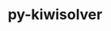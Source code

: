 ---
title: "py-kiwisolver"
layout: cache
categories: [package, develop-2024-02-04]
meta: {"versions": ["1.4.5"], "compilers": ["apple-clang@=15.0.0", "gcc@=11.1.0", "gcc@=11.4.0", "gcc@=7.5.0", "gcc@=9.4.0", "oneapi@=2024.0.0"], "oss": ["ubuntu18.04", "ubuntu20.04", "ubuntu22.04", "ventura"], "platforms": ["darwin", "linux"], "targets": ["aarch64", "neoverse_v1", "neoverse_v2", "ppc64le", "x86_64_v3"], "stacks": ["data-vis-sdk", "e4s", "e4s-neoverse-v2", "e4s-neoverse_v1", "e4s-oneapi", "e4s-power", "e4s-rocm-external", "ml-darwin-aarch64-mps", "ml-linux-x86_64-cpu", "ml-linux-x86_64-cuda", "radiuss", "root"], "num_specs": 16, "num_specs_by_stack": {"ml-darwin-aarch64-mps": 1, "root": 16, "radiuss": 1, "e4s-neoverse_v1": 2, "e4s-power": 2, "data-vis-sdk": 2, "e4s-rocm-external": 1, "e4s": 3, "e4s-neoverse-v2": 2, "ml-linux-x86_64-cuda": 1, "ml-linux-x86_64-cpu": 1, "e4s-oneapi": 2}}
spec_details: [{"hash": "6alajsgetly3zfxb74ae76p743bmp2ud", "compiler": "apple-clang@=15.0.0", "versions": ["1.4.5"], "os": "ventura", "platform": "darwin", "target": "aarch64", "variants": ["build_system=python_pip"], "stacks": ["ml-darwin-aarch64-mps", "root"], "size": "-", "tarball": "https://binaries.spack.io/develop-2024-02-04/build_cache/darwin-ventura-aarch64/apple-clang-15.0.0/py-kiwisolver-1.4.5/darwin-ventura-aarch64-apple-clang-15.0.0-py-kiwisolver-1.4.5-6alajsgetly3zfxb74ae76p743bmp2ud.spack"}, {"hash": "j7eosvycimnszdo2iqynfs4sap7dhoak", "compiler": "gcc@=7.5.0", "versions": ["1.4.5"], "os": "ubuntu18.04", "platform": "linux", "target": "x86_64_v3", "variants": ["build_system=python_pip"], "stacks": ["radiuss", "root"], "size": "-", "tarball": "https://binaries.spack.io/develop-2024-02-04/build_cache/linux-ubuntu18.04-x86_64_v3/gcc-7.5.0/py-kiwisolver-1.4.5/linux-ubuntu18.04-x86_64_v3-gcc-7.5.0-py-kiwisolver-1.4.5-j7eosvycimnszdo2iqynfs4sap7dhoak.spack"}, {"hash": "ypqyawvoc6eucq2aikf7ccjyxhmsgbbh", "compiler": "gcc@=11.4.0", "versions": ["1.4.5"], "os": "ubuntu20.04", "platform": "linux", "target": "neoverse_v1", "variants": ["build_system=python_pip"], "stacks": ["root", "e4s-neoverse_v1"], "size": "-", "tarball": "https://binaries.spack.io/develop-2024-02-04/build_cache/linux-ubuntu20.04-neoverse_v1/gcc-11.4.0/py-kiwisolver-1.4.5/linux-ubuntu20.04-neoverse_v1-gcc-11.4.0-py-kiwisolver-1.4.5-ypqyawvoc6eucq2aikf7ccjyxhmsgbbh.spack"}, {"hash": "jfo3wu37dagrozzmcrfh77tatjb2rplm", "compiler": "gcc@=11.4.0", "versions": ["1.4.5"], "os": "ubuntu20.04", "platform": "linux", "target": "neoverse_v1", "variants": ["build_system=python_pip"], "stacks": ["root", "e4s-neoverse_v1"], "size": "-", "tarball": "https://binaries.spack.io/develop-2024-02-04/build_cache/linux-ubuntu20.04-neoverse_v1/gcc-11.4.0/py-kiwisolver-1.4.5/linux-ubuntu20.04-neoverse_v1-gcc-11.4.0-py-kiwisolver-1.4.5-jfo3wu37dagrozzmcrfh77tatjb2rplm.spack"}, {"hash": "qgbwl6kgre72nhmqgmynp7aljvhd5epb", "compiler": "gcc@=9.4.0", "versions": ["1.4.5"], "os": "ubuntu20.04", "platform": "linux", "target": "ppc64le", "variants": ["build_system=python_pip"], "stacks": ["e4s-power", "root"], "size": "-", "tarball": "https://binaries.spack.io/develop-2024-02-04/build_cache/linux-ubuntu20.04-ppc64le/gcc-9.4.0/py-kiwisolver-1.4.5/linux-ubuntu20.04-ppc64le-gcc-9.4.0-py-kiwisolver-1.4.5-qgbwl6kgre72nhmqgmynp7aljvhd5epb.spack"}, {"hash": "ena5ishhatiu5s6d65yqkqnf6umbxuyk", "compiler": "gcc@=9.4.0", "versions": ["1.4.5"], "os": "ubuntu20.04", "platform": "linux", "target": "ppc64le", "variants": ["build_system=python_pip"], "stacks": ["e4s-power", "root"], "size": "-", "tarball": "https://binaries.spack.io/develop-2024-02-04/build_cache/linux-ubuntu20.04-ppc64le/gcc-9.4.0/py-kiwisolver-1.4.5/linux-ubuntu20.04-ppc64le-gcc-9.4.0-py-kiwisolver-1.4.5-ena5ishhatiu5s6d65yqkqnf6umbxuyk.spack"}, {"hash": "35h3xcpz6iuwcu5gz6ssejliyqxf5xwx", "compiler": "gcc@=11.1.0", "versions": ["1.4.5"], "os": "ubuntu20.04", "platform": "linux", "target": "x86_64_v3", "variants": ["build_system=python_pip"], "stacks": ["root", "data-vis-sdk"], "size": "-", "tarball": "https://binaries.spack.io/develop-2024-02-04/build_cache/linux-ubuntu20.04-x86_64_v3/gcc-11.1.0/py-kiwisolver-1.4.5/linux-ubuntu20.04-x86_64_v3-gcc-11.1.0-py-kiwisolver-1.4.5-35h3xcpz6iuwcu5gz6ssejliyqxf5xwx.spack"}, {"hash": "t4nn36rshx5qyr3ml2ikgvdm3vr5cjaz", "compiler": "gcc@=11.1.0", "versions": ["1.4.5"], "os": "ubuntu20.04", "platform": "linux", "target": "x86_64_v3", "variants": ["build_system=python_pip"], "stacks": ["root", "data-vis-sdk"], "size": "-", "tarball": "https://binaries.spack.io/develop-2024-02-04/build_cache/linux-ubuntu20.04-x86_64_v3/gcc-11.1.0/py-kiwisolver-1.4.5/linux-ubuntu20.04-x86_64_v3-gcc-11.1.0-py-kiwisolver-1.4.5-t4nn36rshx5qyr3ml2ikgvdm3vr5cjaz.spack"}, {"hash": "5b5faoaq6eubim3joaiwwxvw3gw3xdlw", "compiler": "gcc@=11.4.0", "versions": ["1.4.5"], "os": "ubuntu20.04", "platform": "linux", "target": "x86_64_v3", "variants": ["build_system=python_pip"], "stacks": ["e4s-rocm-external", "root", "e4s"], "size": "-", "tarball": "https://binaries.spack.io/develop-2024-02-04/build_cache/linux-ubuntu20.04-x86_64_v3/gcc-11.4.0/py-kiwisolver-1.4.5/linux-ubuntu20.04-x86_64_v3-gcc-11.4.0-py-kiwisolver-1.4.5-5b5faoaq6eubim3joaiwwxvw3gw3xdlw.spack"}, {"hash": "dfuq73uqjt4hsrftb3ipbkknjozenx3y", "compiler": "gcc@=11.4.0", "versions": ["1.4.5"], "os": "ubuntu20.04", "platform": "linux", "target": "x86_64_v3", "variants": ["build_system=python_pip"], "stacks": ["root", "e4s"], "size": "-", "tarball": "https://binaries.spack.io/develop-2024-02-04/build_cache/linux-ubuntu20.04-x86_64_v3/gcc-11.4.0/py-kiwisolver-1.4.5/linux-ubuntu20.04-x86_64_v3-gcc-11.4.0-py-kiwisolver-1.4.5-dfuq73uqjt4hsrftb3ipbkknjozenx3y.spack"}, {"hash": "h3h2nnkdce3hwmuwztqxgtbind4lc7ne", "compiler": "gcc@=11.4.0", "versions": ["1.4.5"], "os": "ubuntu20.04", "platform": "linux", "target": "x86_64_v3", "variants": ["build_system=python_pip"], "stacks": ["root", "e4s"], "size": "-", "tarball": "https://binaries.spack.io/develop-2024-02-04/build_cache/linux-ubuntu20.04-x86_64_v3/gcc-11.4.0/py-kiwisolver-1.4.5/linux-ubuntu20.04-x86_64_v3-gcc-11.4.0-py-kiwisolver-1.4.5-h3h2nnkdce3hwmuwztqxgtbind4lc7ne.spack"}, {"hash": "fk4kdqamilaegow4teynv72sn7jceyxt", "compiler": "gcc@=11.4.0", "versions": ["1.4.5"], "os": "ubuntu22.04", "platform": "linux", "target": "neoverse_v2", "variants": ["build_system=python_pip"], "stacks": ["root", "e4s-neoverse-v2"], "size": "-", "tarball": "https://binaries.spack.io/develop-2024-02-04/build_cache/linux-ubuntu22.04-neoverse_v2/gcc-11.4.0/py-kiwisolver-1.4.5/linux-ubuntu22.04-neoverse_v2-gcc-11.4.0-py-kiwisolver-1.4.5-fk4kdqamilaegow4teynv72sn7jceyxt.spack"}, {"hash": "7yxhqvpkpcvgpjwde26srmyufclfjuak", "compiler": "gcc@=11.4.0", "versions": ["1.4.5"], "os": "ubuntu22.04", "platform": "linux", "target": "neoverse_v2", "variants": ["build_system=python_pip"], "stacks": ["root", "e4s-neoverse-v2"], "size": "-", "tarball": "https://binaries.spack.io/develop-2024-02-04/build_cache/linux-ubuntu22.04-neoverse_v2/gcc-11.4.0/py-kiwisolver-1.4.5/linux-ubuntu22.04-neoverse_v2-gcc-11.4.0-py-kiwisolver-1.4.5-7yxhqvpkpcvgpjwde26srmyufclfjuak.spack"}, {"hash": "gfj4jgt6z2cmsccupwo4ra4mylsad7mn", "compiler": "gcc@=11.4.0", "versions": ["1.4.5"], "os": "ubuntu22.04", "platform": "linux", "target": "x86_64_v3", "variants": ["build_system=python_pip"], "stacks": ["ml-linux-x86_64-cuda", "root", "ml-linux-x86_64-cpu"], "size": "-", "tarball": "https://binaries.spack.io/develop-2024-02-04/build_cache/linux-ubuntu22.04-x86_64_v3/gcc-11.4.0/py-kiwisolver-1.4.5/linux-ubuntu22.04-x86_64_v3-gcc-11.4.0-py-kiwisolver-1.4.5-gfj4jgt6z2cmsccupwo4ra4mylsad7mn.spack"}, {"hash": "nkrmpjfqukgibthg36i2ie5dldyzu7gz", "compiler": "oneapi@=2024.0.0", "versions": ["1.4.5"], "os": "ubuntu22.04", "platform": "linux", "target": "x86_64_v3", "variants": ["build_system=python_pip"], "stacks": ["root", "e4s-oneapi"], "size": "-", "tarball": "https://binaries.spack.io/develop-2024-02-04/build_cache/linux-ubuntu22.04-x86_64_v3/oneapi-2024.0.0/py-kiwisolver-1.4.5/linux-ubuntu22.04-x86_64_v3-oneapi-2024.0.0-py-kiwisolver-1.4.5-nkrmpjfqukgibthg36i2ie5dldyzu7gz.spack"}, {"hash": "gqo6nmh5g5ziq2xnnoquhpco3ziv5z6b", "compiler": "oneapi@=2024.0.0", "versions": ["1.4.5"], "os": "ubuntu22.04", "platform": "linux", "target": "x86_64_v3", "variants": ["build_system=python_pip"], "stacks": ["root", "e4s-oneapi"], "size": "-", "tarball": "https://binaries.spack.io/develop-2024-02-04/build_cache/linux-ubuntu22.04-x86_64_v3/oneapi-2024.0.0/py-kiwisolver-1.4.5/linux-ubuntu22.04-x86_64_v3-oneapi-2024.0.0-py-kiwisolver-1.4.5-gqo6nmh5g5ziq2xnnoquhpco3ziv5z6b.spack"}]
---